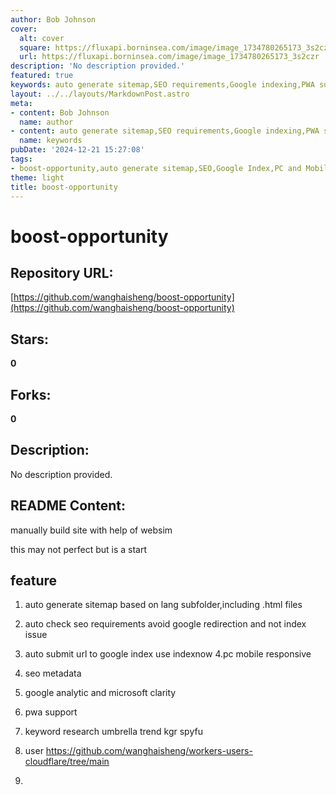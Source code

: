 ```yaml
---
author: Bob Johnson
cover:
  alt: cover
  square: https://fluxapi.borninsea.com/image/image_1734780265173_3s2czr
  url: https://fluxapi.borninsea.com/image/image_1734780265173_3s2czr
description: 'No description provided.'
featured: true
keywords: auto generate sitemap,SEO requirements,Google indexing,PWA support,keyword research,Umbrella,trend,KGR,SpyFu,Google Analytics,Microsoft Clarity,RWD responsive,User management,GitHub,Cloudflare
layout: ../../layouts/MarkdownPost.astro
meta:
- content: Bob Johnson
  name: author
- content: auto generate sitemap,SEO requirements,Google indexing,PWA support,keyword research,Umbrella,trend,KGR,SpyFu,Google Analytics,Microsoft Clarity,RWD responsive,User management,GitHub,Cloudflare
  name: keywords
pubDate: '2024-12-21 15:27:08'
tags:
- boost-opportunity,auto generate sitemap,SEO,Google Index,PC and Mobile Responsive,SEO Metadata,Google Analytics,Microsoft Clarity,PWA Support,Keyword Research,Umbrella,Trend,KGR,SpyFu,Cloudflare Users
theme: light
title: boost-opportunity
---
```


# boost-opportunity

## Repository URL: 
[https://github.com/wanghaisheng/boost-opportunity](https://github.com/wanghaisheng/boost-opportunity)

## Stars: 
**0**

## Forks: 
**0**

## Description: 
No description provided.

## README Content: 
manually build site with help of websim



this may not perfect but is a start


## feature 


1. auto generate sitemap based on lang subfolder,including .html files
2. auto check seo requirements avoid google redirection and not index issue
3. auto submit url to google index use indexnow
4.pc mobile responsive
5. seo metadata
6. google analytic and microsoft clarity
7. pwa support
8. keyword research
   umbrella  trend  kgr spyfu
10.  user  https://github.com/wanghaisheng/workers-users-cloudflare/tree/main

11.  

